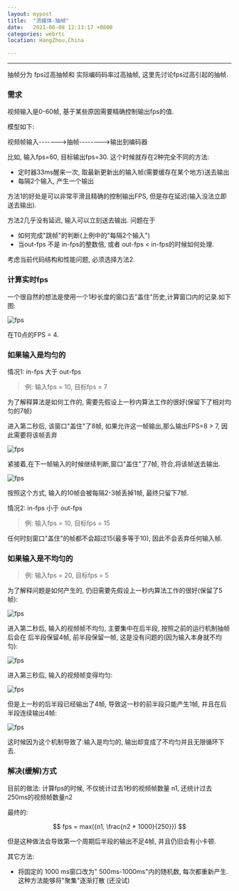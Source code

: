 ```yaml
---
layout: mypost
title:  "流媒体-抽帧"
date:   2021-06-08 12:13:17 +0800
categories: webrtc
location: HangZhou,China 

---
```

---

抽帧分为 fps过高抽帧和 实际编码码率过高抽帧, 这里先讨论fps过高引起的抽帧.

### 需求

视频输入是0-60帧, 基于某些原因需要精确控制输出fps的值.

模型如下:

视频帧输入------->抽帧-------->输出到编码器

比如, 输入fps=60, 目标输出fps=30. 这个时候就存在2种完全不同的方法:

- 定时器33ms醒来一次, 取最新更新出的输入帧(需要缓存在某个地方)送去输出
- 每隔2个输入, 产生一个输出

方法1的好处是可以非常平滑且精确的控制输出FPS, 但是存在延迟(输入没法立即送去输出).

方法2几乎没有延迟, 输入可以立刻送去输出. 问题在于

- 如何完成"跳帧"的判断(上例中的"每隔2个输入")
- 当out-fps 不是 in-fps的整数倍, 或者 out-fps < in-fps的时候如何处理.

考虑当前代码结构和性能问题, 必须选择方法2.

### 计算实时fps

一个很自然的想法是使用一个1秒长度的窗口去"盖住"历史,计算窗口内的记录.如下图:

![fps](1.png)

在T0点的FPS = 4.

### 如果输入是均匀的

情况1: in-fps 大于 out-fps

> 例: 输入fps = 10, 目标fps = 7

为了解释算法是如何工作的, 需要先假设上一秒内算法工作的很好(保留下了相对均匀的7帧)

进入第二秒后, 该窗口"盖住"了8帧, 如果允许这一帧输出,那么输出FPS=8 > 7, 因此需要将该帧丢弃

![fps](2.png)

紧接着,在下一帧输入的时候继续判断,窗口"盖住"了7帧, 符合,将该帧送去输出.

![fps](3.png)

按照这个方式, 输入的10帧会被每隔2-3帧丢掉1帧, 最终只留下7帧.

情况2: in-fps 小于 out-fps

> 例: 输入fps = 10, 目标fps = 15

任何时刻窗口"盖住"的帧都不会超过15(最多等于10), 因此不会丢弃任何输入帧.

### 如果输入是不均匀的

> 例: 输入fps = 20, 目标fps = 5

为了解释问题是如何产生的, 仍旧需要先假设上一秒内算法工作的很好(保留了5帧):

![fps](4.png)

进入第二秒后, 输入的视频帧不均匀, 主要集中在后半段, 按照之前的运行机制抽帧后会在
后半段保留4帧, 前半段保留一帧, 这是没有问题的(因为输入本身就不均匀):

![fps](5.png)

进入第三秒后, 输入的视频帧变得均匀:

![fps](6.png)

但是上一秒的后半段已经输出了4帧, 导致这一秒的前半段只能产生1帧, 并且在后半段连续输出4帧:

![fps](7.png)

这时候因为这个机制导致了:输入是均匀的, 输出却变成了不均匀并且无限循环下去.

### 解决(缓解)方式

目前的做法: 计算fps的时候, 不仅统计过去1秒的视频帧数量 n1, 还统计过去250ms的视频帧数量n2

最终的:

$$ fps = max({n1, \frac{n2 * 1000}{250}}) $$

但是这种做法会导致第一个周期后半段的输出不足4帧, 并且仍旧会有小卡顿.

其它方法:

- 将固定的 1000 ms窗口改为" 500ms-1000ms"内的随机数, 每次都重新产生. 这种方法能够将"聚集"逐渐打散 (还没试)
